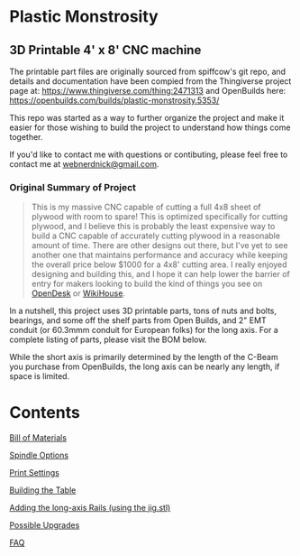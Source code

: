 # Plastic Monstrosity
## 3D Printable 4' x 8' CNC machine


The printable part files are originally sourced from spiffcow's git repo, and details and documentation have been compied from the Thingiverse project page at: https://www.thingiverse.com/thing:2471313 and OpenBuilds here: https://openbuilds.com/builds/plastic-monstrosity.5353/

This repo was started as a way to further organize the project and make it easier for those wishing to build the project to understand how things come together. 

If you'd like to contact me with questions or contibuting, please feel free to contact me at webnerdnick@gmail.com.

### Original Summary of Project
> This is my massive CNC capable of cutting a full 4x8 sheet of plywood with room to spare! This is optimized specifically for cutting plywood, and I believe this is probably the least expensive way to build a CNC capable of accurately cutting plywood in a reasonable amount of time. There are other designs out there, but I've yet to see another one that maintains performance and accuracy while keeping the overall price below $1000 for a 4x8' cutting area. I really enjoyed designing and building this, and I hope it can help lower the barrier of entry for makers looking to build the kind of things you see on [OpenDesk](http://www.opendesk.cc) or [WikiHouse](https://wikihouse.cc/).


In a nutshell, this project uses 3D printable parts, tons of nuts and bolts, bearings, and some off the shelf parts from Open Builds, and 2" EMT conduit (or 60.3mmm conduit for European folks) for the long axis. For a complete listing of parts, please visit the BOM below.

While the short axis is primarily determined by the length of the C-Beam you purchase from OpenBuilds, the long axis can be nearly any length, if space is limited.

# Contents
[Bill of Materials](bom.md)

[Spindle Options](spindles.md)

[Print Settings](print_settings.md)

[Building the Table](building_bench.md)

[Adding the long-axis Rails (using the jig.stl)](adding_rails.md)

[Possible Upgrades](upgrades.md)

[FAQ](faq.md)